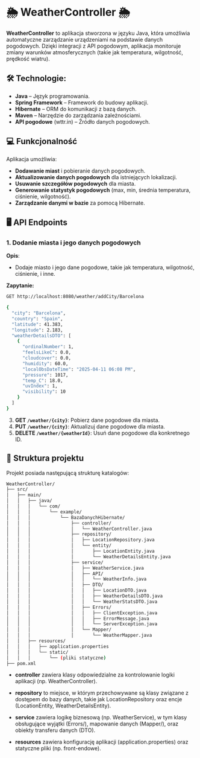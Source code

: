 # 🌦️ WeatherController 🌦️

**WeatherController** to aplikacja stworzona w języku Java, która umożliwia automatyczne zarządzanie urządzeniami na podstawie danych pogodowych. Dzięki integracji z API pogodowym, aplikacja monitoruje zmiany warunków atmosferycznych (takie jak temperatura, wilgotność, prędkość wiatru).

## 🛠️ Technologie:

- **Java** – Język programowania.
- **Spring Framework** – Framework do budowy aplikacji.
- **Hibernate** – ORM do komunikacji z bazą danych.
- **Maven** – Narzędzie do zarządzania zależnościami.
- **API pogodowe** (wttr.in) – Źródło danych pogodowych.

## 💻 Funkcjonalność

Aplikacja umożliwia:

- **Dodawanie miast** i pobieranie danych pogodowych.
- **Aktualizowanie danych pogodowych** dla istniejących lokalizacji.
- **Usuwanie szczegółów pogodowych** dla miasta.
- **Generowanie statystyk pogodowych** (max, min, średnia temperatura, ciśnienie, wilgotność).
- **Zarządzanie danymi w bazie** za pomocą Hibernate.


## 🖥 API Endpoints

### 1. Dodanie miasta i jego danych pogodowych

**Opis**:
- Dodaje miasto i jego dane pogodowe, takie jak temperatura, wilgotność, ciśnienie, i inne.

**Zapytanie:**
```bash
GET http://localhost:8080/weather/addCity/Barcelona
```
```bash
{
  "city": "Barcelona",
  "country": "Spain",
  "latitude": 41.383,
  "longitude": 2.183,
  "weatherDetailsDTO": [
    {
      "ordinalNumber": 1,
      "feelsLikeC": 0.0,
      "cloudcover": 0.0,
      "humidity": 60.0,
      "localObsDateTime": "2025-04-11 06:08 PM",
      "pressure": 1017,
      "temp_C": 18.0,
      "uvIndex": 1,
      "visibility": 10
    }
  ]
}
```

   
3. **GET `/weather/{city}`**: Pobierz dane pogodowe dla miasta.
4. **PUT `/weather/{city}`**: Aktualizuj dane pogodowe dla miasta.
5. **DELETE `/weather/{weatherId}`**: Usuń dane pogodowe dla konkretnego ID.











## 📂 Struktura projektu

Projekt posiada następującą strukturę katalogów:

```bash
WeatherController/
├── src/
│   ├── main/
│   │   ├── java/
│   │   │   └── com/
│   │   │       └── example/
│   │   │           └── BazaDanychHibernate/
│   │   │               ├── controller/
│   │   │               │   └── WeatherController.java
│   │   │               ├── repository/
│   │   │               │   ├── LocationRepository.java
│   │   │               │   └── entity/
│   │   │               │       ├── LocationEntity.java
│   │   │               │       └── WeatherDetailsEntity.java
│   │   │               ├── service/
│   │   │               │   ├── WeatherService.java
│   │   │               │   ├── API/
│   │   │               │   │   └── WeatherInfo.java
│   │   │               │   ├── DTO/
│   │   │               │   │   ├── LocationDTO.java
│   │   │               │   │   ├── WeatherDetailsDTO.java
│   │   │               │   │   └── WeatherStatsDTO.java
│   │   │               │   ├── Errors/
│   │   │               │   │   ├── ClientException.java
│   │   │               │   │   ├── ErrorMessage.java
│   │   │               │   │   └── ServerException.java
│   │   │               │   └── Mapper/
│   │   │               │       └── WeatherMapper.java
│   │   ├── resources/
│   │   │   ├── application.properties
│   │   │   └── static/
│   │   │       └── (pliki statyczne)
├── pom.xml
```
- **controller** zawiera klasy odpowiedzialne za kontrolowanie logiki aplikacji (np. WeatherController).

- **repository** to miejsce, w którym przechowywane są klasy związane z dostępem do bazy danych, takie jak LocationRepository oraz encje (LocationEntity, WeatherDetailsEntity).

- **service** zawiera logikę biznesową (np. WeatherService), w tym klasy obsługujące wyjątki (Errors/), mapowanie danych (Mapper/), oraz obiekty transferu danych (DTO).

- **resources** zawiera konfigurację aplikacji (application.properties) oraz statyczne pliki (np. front-endowe).





